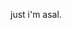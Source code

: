 just i'm asal.

<!---
Asalimasali/Asalimasali is a ✨ special ✨ repository because its `README.md` (this file) appears on your GitHub profile.
You can click the Preview link to take a look at your changes.
--->
